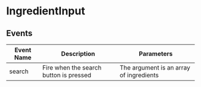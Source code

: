 # IngredientInput

## Events

<!-- @vuese:IngredientInput:events:start -->

| Event Name | Description                            | Parameters                              |
| ---------- | -------------------------------------- | --------------------------------------- |
| search     | Fire when the search button is pressed | The argument is an array of ingredients |

<!-- @vuese:IngredientInput:events:end -->
